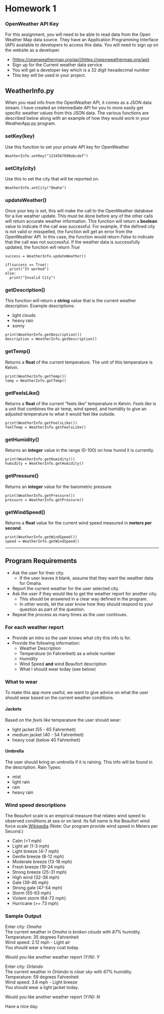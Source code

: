 # Homework 1

### OpenWeather API Key
For this assignment, you will need to be able to read data from the Open Weather Map data source. They have an Application Programming Interface (API) available to developers to access this data. You will need to sign up on the website as a developer.
- [https://openweathermap.org/api](https://openweathermap.org/api)
- Sign up for the Current weather data service
- You will get a developer key which is a 32 digit hexadecimal number
- This key will be used in your project.

## WeatherInfo.py
When you read info from the OpenWeather API, it comes as a JSON data stream. I have created an intermediate API for you to more easily get specific weather values from this JSON data. The various functions are described below along with an example of how they would work in your WeatherApp.py program.

### setKey(key)
Use this function to set your private API key for OpenWeather
```
WeatherInfo.setKey("1234567890abcdef")
```

### setCity(city)
Use this to set the city that will be reported on.
```
WeatherInfo.setCity("Omaha")
```

### updateWeather()
Once your key is set, this will make the call to the OpenWeather database for a live weather update. This must be done before any of the other calls will return accurate weather information.
This function will return a **boolean** value to indicate if the call was successful. For example, if the defined city is not valid or misspelled, the function will get an error from the OpenWeather API. In this case, the function would return *False* to indicate that the call was not successful.
If the weather data is successfully updated, the function will return *True*
```
success = WeatherInfo.updateWeather()

if(success == True):
  print("It worked")
else:
  print("Invalid City")
```
### getDescription()
This function will return a **string** value that is the current weather description.
Example descriptions:
- light clouds
- heavy rain
- sunny

```
print(WeatherInfo.getDescription())
description = WeatherInfo.getDescription()
```

### getTemp()
Returns a **float** of the current temperature. The unit of this temperature is Kelvin.
```
print(WeatherInfo.getTemp())
temp = WeatherInfo.getTemp()
```

### getFeelsLike()
Returns a **float** of the current "feels like" temperature in Kelvin. *Feels like* is a unit that combines the air temp, wind speed, and humidity to give an adjusted temperature to what it would feel like outside.
```
print(WeatherInfo.getFeelsLike())
feelTemp = WeatherInfo.getFeelsLike()
```

### getHumidity()
Returns an **integer** value in the range (0-100) on how humid it is currently.
```
print(WeatherInfo.getHumidity())
humidity = WeatherInfo.getHumidity()
```

### getPressure()
Returns an **integer** value for the barometric pressure.
```
print(WeatherInfo.getPressure())
pressure = WeatherInfo.getPressure()
```

### getWindSpeed()
Returns a **float** value for the current wind speed measured in **meters per second**.
```
print(WeatherInfo.getWindSpeed())
speed = WeatherInfo.getWindSpeed()
```
---
## Program Requirements
- Ask the user for their city.
  - If the user leaves it blank, assume that they want the weather data for Omaha.
- Report the current weather for the user selected city.
- Ask the user if they would like to get the weather report for another city.
  - This should be answered in a clear way defined in the program.
  - In other words, let the user know how they should respond to your question as part of the question.
- Repeat the process as many times as the user continues.

### For each weather report
- Provide an intro so the user knows what city this info is for.
- Provide the following information:
  - Weather Description
  - Temperature (in Fahrenheit) as a whole number
  - Humidity
  - Wind Speed **and** wind Beaufort description
  - What I should wear today (see below)

### What to wear
To make this app more useful, we want to give advice on what the user should wear based on the current weather conditions.

#### Jackets
Based on the *feels like* temperature the user should wear:
- light jacket (55 - 65 Fahrenheit)
- medium jacket (40 - 54 Fahrenheit)  
- heavy coat (below 40 Fahrenheit)

#### Umbrella
The user should bring an umbrella if it is raining.
This info will be found in the description.
Rain Types:
- mist
- light rain
- rain
- heavy rain

### Wind speed descriptions
The Beaufort scale is an empirical measure that relates wind speed to observed conditions at sea or on land. Its full name is the Beaufort wind force scale.[Wikipedia](https://en.wikipedia.org/wiki/Beaufort_scale)
(Note: Our program provide wind speed in Meters per Second.)
- Calm (<1 mph)
- Light air (1-3 mph)
- Light breeze (4-7 mph)
- Gentle breeze (8-12 mph)
- Moderate breeze (13-18 mph)
- Fresh breeze (19-24 mph)
- Strong breeze (25-31 mph)
- High wind (32-38 mph)
- Gale (39-46 mph)
- Strong gale (47-54 mph)
- Storm (55-63 mph)
- Violent storm (64-72 mph)
- Hurricane (>= 73 mph)

### Sample Output
Enter city: *Omaha*  
The current weather in *Omaha* is *broken clouds* with *87*% humidity.  
Temperature: 35 degrees Fahrenheit  
Wind speed: 2.12 mph - Light air  
You should wear a heavy coat today.

Would you like another weather report (Y/N): *Y*  

Enter city: *Orlando*  
The current weather in *Orlando* is *clear sky* with *67*% humidity.  
Temperature: 59 degrees Fahrenheit  
Wind speed: 3.8 mph - Light breeze  
You should wear a light jacket today.

Would you like another weather report (Y/N): *N*  

Have a nice day.

